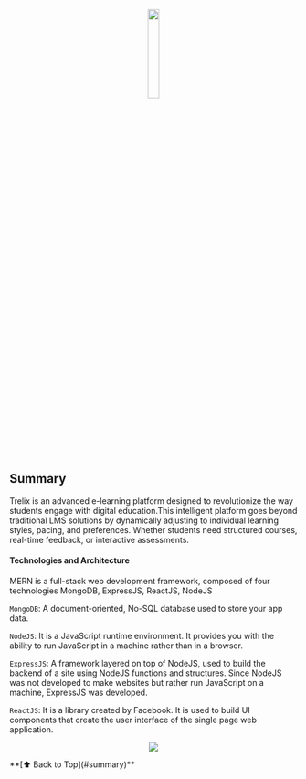 <p align="center">
<img  src="https://raw.githubusercontent.com/EyaNehdi/E-Learning_IntegratedLMS/refs/heads/f/Front/trelix_front/public/assets/images/logoo.png" width="20%">
</p>

## Summary
Trelix is an advanced e-learning platform designed to revolutionize the way students engage with digital education.This intelligent platform goes beyond traditional LMS solutions by dynamically adjusting to individual learning styles, pacing, and preferences. Whether students need structured courses, real-time feedback, or interactive assessments.

#### Technologies and Architecture

MERN is a full-stack web development framework, composed of four technologies MongoDB, ExpressJS, ReactJS, NodeJS

`MongoDB`: A document-oriented, No-SQL database used to store your app data.

`NodeJS`: It is a JavaScript runtime environment. It provides you with the ability to run JavaScript in a machine rather than in a browser.

`ExpressJS`: A framework layered on top of NodeJS, used to build the backend of a site using NodeJS functions and structures. Since NodeJS was not developed to make websites but rather run JavaScript on a machine, ExpressJS was developed.

`ReactJS`: It is a library created by Facebook. It is used to build UI components that create the user interface of the single page web application.
<p align="center">
<img src="https://raw.githubusercontent.com/EyaNehdi/E-Learning_IntegratedLMS/refs/heads/f/Front/trelix_front/public/assets/images/architecture.png">
</p>
**[⬆ Back to Top](#summary)**